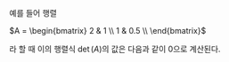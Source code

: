 예를 들어 행렬 

$A = 
\begin{bmatrix} 
2 & 1 \\ 
1 & 0.5 \\ 
\end{bmatrix}$

라 할 때 이의 행렬식 $\det(A)$의 값은 다음과 같이 0으로 계산된다.
